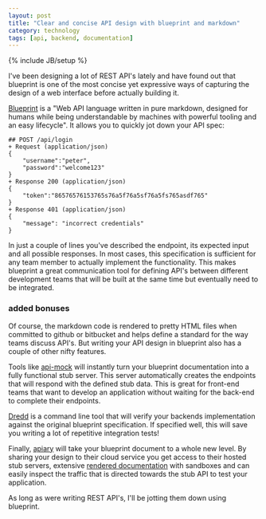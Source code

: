 ```yaml
---
layout: post
title: "Clear and concise API design with blueprint and markdown"
category: technology
tags: [api, backend, documentation]
---
```

{% include JB/setup %}

I've been designing a lot of REST API's lately and have found out that blueprint is one of the most concise yet expressive ways of capturing the design of a web interface before actually building it.

[Blueprint](https://apiblueprint.org/) is a "Web API language written in pure markdown, designed for humans while being understandable by machines with powerful tooling and an easy lifecycle". It allows you to quickly jot down your API spec:

    ## POST /api/login
    + Request (application/json)
    {
        "username":"peter",
        "password":"welcome123"
    }
    + Response 200 (application/json)
    {
        "token":"86576576153765s76a5f76a5sf76a5fs765asdf765"
    }
    + Response 401 (application/json)
    {
        "message": "incorrect credentials"
    }

In just a couple of lines you've described the endpoint, its expected input and all possible responses. In most cases, this specification is sufficient for any team member to actually implement the functionality. This makes blueprint a great communication tool for defining API's between different development teams that will be built at the same time but eventually need to be integrated.

### added bonuses

Of course, the markdown code is rendered to pretty HTML files when committed to github or bitbucket and helps define a standard for the way teams discuss API's. But writing your API design in blueprint also has a couple of other nifty features. 

Tools like [api-mock](https://github.com/localmed/api-mock) will instantly turn your blueprint documentation into a fully functional stub server. This server automatically creates the endpoints that will respond with the defined stub data. This is great for front-end teams that want to develop an application without waiting for the back-end to complete their endpoints.

[Dredd](https://github.com/apiaryio/dredd) is a command line tool that will verify your backends implementation against the original blueprint specification. If specified well, this will save you writing a lot of repetitive integration tests!

Finally, [apiary](http://www.apiary.io) will take your blueprint document to a whole new level. By sharing your design to their cloud service you get access to their hosted stub servers, extensive [rendered documentation](http://docs.gooddata.apiary.io/) with sandboxes and can easily inspect the traffic that is directed towards the stub API to test your application.

As long as were writing REST API's, I'll be jotting them down using blueprint. 
